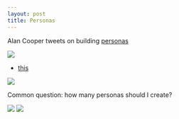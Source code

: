 ```yaml
---
layout: post
title: Personas
---
```


Alan Cooper tweets on building [personas](https://twitter.com/MrAlanCooper/status/974651359172616192)

![](http://maluta.github.io/images/personas.png)

+ [this](https://twitter.com/MrAlanCooper/status/975015574961979393)

![](http://maluta.github.io/images/personasII.png)

Common question: how many personas should I create?

![](http://maluta.github.io/images/personasIII.png)
![](http://maluta.github.io/images/personasIV.png)


